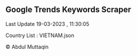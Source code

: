 

## Google Trends Keywords Scraper 
 
Last Update 19-03-2023 , 11:30:05

Country List :
VIETNAM.json



© Abdul Muttaqin 
